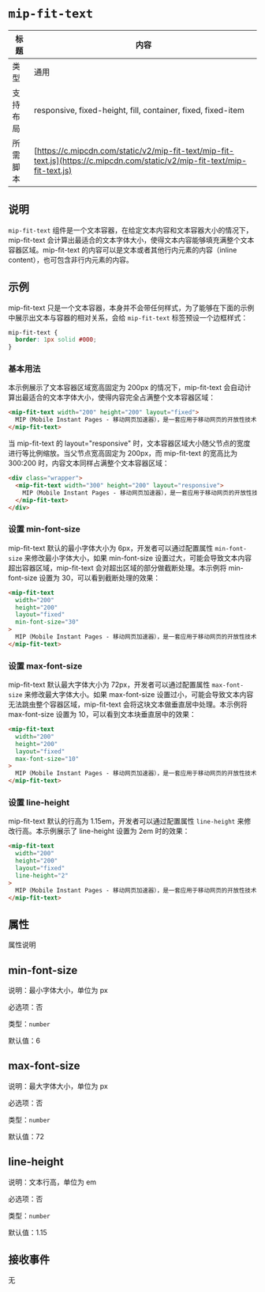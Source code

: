 # `mip-fit-text`

标题|内容
----|----
类型| 通用
支持布局| responsive, fixed-height, fill, container, fixed, fixed-item
所需脚本| [https://c.mipcdn.com/static/v2/mip-fit-text/mip-fit-text.js](https://c.mipcdn.com/static/v2/mip-fit-text/mip-fit-text.js)

## 说明

`mip-fit-text` 组件是一个文本容器，在给定文本内容和文本容器大小的情况下，mip-fit-text 会计算出最适合的文本字体大小，使得文本内容能够填充满整个文本容器区域。mip-fit-text 的内容可以是文本或者其他行内元素的内容（inline content），也可包含非行内元素的内容。

## 示例

mip-fit-text 只是一个文本容器，本身并不会带任何样式，为了能够在下面的示例中展示出文本与容器的相对关系，会给 `mip-fit-text` 标签预设一个边框样式：

```css
mip-fit-text {
  border: 1px solid #000;
}
```

### 基本用法

本示例展示了文本容器区域宽高固定为 200px 的情况下，mip-fit-text 会自动计算出最适合的文本字体大小，使得内容完全占满整个文本容器区域：

```html
<mip-fit-text width="200" height="200" layout="fixed">
  MIP（Mobile Instant Pages - 移动网页加速器），是一套应用于移动网页的开放性技术标准。通过提供 MIP-HTML 规范、MIP-JS 运行环境以及 MIP-Cache 页面缓存系统，实现移动网页加速。
</mip-fit-text>
```

当 mip-fit-text 的 layout="responsive" 时，文本容器区域大小随父节点的宽度进行等比例缩放。当父节点宽高固定为 200px，而 mip-fit-text 的宽高比为 300:200 时，内容文本同样占满整个文本容器区域：

```html
<div class="wrapper">
  <mip-fit-text width="300" height="200" layout="responsive">
    MIP（Mobile Instant Pages - 移动网页加速器），是一套应用于移动网页的开放性技术标准。通过提供 MIP-HTML 规范、MIP-JS 运行环境以及 MIP-Cache 页面缓存系统，实现移动网页加速。
  </mip-fit-text>
</div>
```

### 设置 min-font-size

mip-fit-text 默认的最小字体大小为 6px，开发者可以通过配置属性 `min-font-size` 来修改最小字体大小，如果 min-font-size 设置过大，可能会导致文本内容超出容器区域，mip-fit-text 会对超出区域的部分做截断处理。本示例将 min-font-size 设置为 30，可以看到截断处理的效果：

```html
<mip-fit-text
  width="200"
  height="200"
  layout="fixed"
  min-font-size="30"
>
  MIP（Mobile Instant Pages - 移动网页加速器），是一套应用于移动网页的开放性技术标准。通过提供 MIP-HTML 规范、MIP-JS 运行环境以及 MIP-Cache 页面缓存系统，实现移动网页加速。
</mip-fit-text>
```

### 设置 max-font-size

mip-fit-text 默认最大字体大小为 72px，开发者可以通过配置属性 `max-font-size` 来修改最大字体大小。如果 max-font-size 设置过小，可能会导致文本内容无法跳虫整个容器区域，mip-fit-text 会将这块文本做垂直居中处理。本示例将 max-font-size 设置为 10，可以看到文本块垂直居中的效果：

```html
<mip-fit-text
  width="200"
  height="200"
  layout="fixed"
  max-font-size="10"
>
  MIP（Mobile Instant Pages - 移动网页加速器），是一套应用于移动网页的开放性技术标准。通过提供 MIP-HTML 规范、MIP-JS 运行环境以及 MIP-Cache 页面缓存系统，实现移动网页加速。
</mip-fit-text>
```

### 设置 line-height

mip-fit-text 默认的行高为 1.15em，开发者可以通过配置属性 `line-height` 来修改行高。本示例展示了 line-height 设置为 2em 时的效果：

```html
<mip-fit-text
  width="200"
  height="200"
  layout="fixed"
  line-height="2"
>
  MIP（Mobile Instant Pages - 移动网页加速器），是一套应用于移动网页的开放性技术标准。通过提供 MIP-HTML 规范、MIP-JS 运行环境以及 MIP-Cache 页面缓存系统，实现移动网页加速。
</mip-fit-text>
```

## 属性

属性说明

## min-font-size

说明：最小字体大小，单位为 px

必选项：否

类型：`number`

默认值：6

## max-font-size

说明：最大字体大小，单位为 px

必选项：否

类型：`number`

默认值：72

## line-height

说明：文本行高，单位为 em

必选项：否

类型：`number`

默认值：1.15

## 接收事件

无


